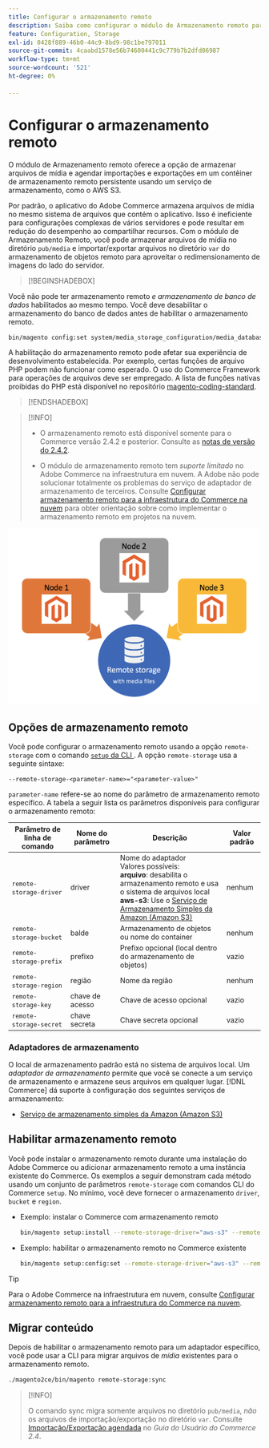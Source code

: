 ```yaml
---
title: Configurar o armazenamento remoto
description: Saiba como configurar o módulo de Armazenamento remoto para o aplicativo local do Commerce.
feature: Configuration, Storage
exl-id: 0428f889-46b0-44c9-8bd9-98c1be797011
source-git-commit: 4caabd1578e56b74600441c9c779b7b2dfd06987
workflow-type: tm+mt
source-wordcount: '521'
ht-degree: 0%

---
```


# Configurar o armazenamento remoto

O módulo de Armazenamento remoto oferece a opção de armazenar arquivos de mídia e agendar importações e exportações em um contêiner de armazenamento remoto persistente usando um serviço de armazenamento, como o AWS S3.

Por padrão, o aplicativo do Adobe Commerce armazena arquivos de mídia no mesmo sistema de arquivos que contém o aplicativo. Isso é ineficiente para configurações complexas de vários servidores e pode resultar em redução do desempenho ao compartilhar recursos. Com o módulo de Armazenamento Remoto, você pode armazenar arquivos de mídia no diretório `pub/media` e importar/exportar arquivos no diretório `var` do armazenamento de objetos remoto para aproveitar o redimensionamento de imagens do lado do servidor.

>[!BEGINSHADEBOX]

Você não pode ter armazenamento remoto _e armazenamento de banco de dados_ habilitados ao mesmo tempo. Você deve desabilitar o armazenamento do banco de dados antes de habilitar o armazenamento remoto.

```bash
bin/magento config:set system/media_storage_configuration/media_database 0
```

A habilitação do armazenamento remoto pode afetar sua experiência de desenvolvimento estabelecida. Por exemplo, certas funções de arquivo PHP podem não funcionar como esperado. O uso do Commerce Framework para operações de arquivos deve ser empregado. A lista de funções nativas proibidas do PHP está disponível no repositório [magento-coding-standard](https://github.com/magento/magento-coding-standard/blob/develop/Magento2/Sniffs/Functions/DiscouragedFunctionSniff.php).

>[!ENDSHADEBOX]

>[!INFO]
>
>- O armazenamento remoto está disponível somente para o Commerce versão 2.4.2 e posterior. Consulte as [notas de versão do 2.4.2](https://experienceleague.adobe.com/en/docs/commerce-operations/release/notes/magento-open-source/2-4-2).
>
>- O módulo de armazenamento remoto tem _suporte limitado_ no Adobe Commerce na infraestrutura em nuvem. A Adobe não pode solucionar totalmente os problemas do serviço de adaptador de armazenamento de terceiros. Consulte [Configurar armazenamento remoto para a infraestrutura do Commerce na nuvem](cloud-support.md) para obter orientação sobre como implementar o armazenamento remoto em projetos na nuvem.

![Diagrama de esquema de configuração de armazenamento remoto ilustrando a relação entre o armazenamento local e na nuvem](../../assets/configuration/remote-storage-schema.png)

## Opções de armazenamento remoto

Você pode configurar o armazenamento remoto usando a opção `remote-storage` com o comando [`setup` da CLI ](../../installation/tutorials/deployment.md). A opção `remote-storage` usa a seguinte sintaxe:

```text
--remote-storage-<parameter-name>="<parameter-value>"
```

`parameter-name` refere-se ao nome do parâmetro de armazenamento remoto específico. A tabela a seguir lista os parâmetros disponíveis para configurar o armazenamento remoto:

| Parâmetro de linha de comando | Nome do parâmetro | Descrição | Valor padrão |
|--- |--- |--- |--- |
| `remote-storage-driver` | driver | Nome do adaptador<br>Valores possíveis:<br>**arquivo**: desabilita o armazenamento remoto e usa o sistema de arquivos local <br>**aws-s3**: Use o [Serviço de Armazenamento Simples da Amazon (Amazon S3)](remote-storage-aws-s3.md) | nenhum |
| `remote-storage-bucket` | balde | Armazenamento de objetos ou nome do container | nenhum |
| `remote-storage-prefix` | prefixo | Prefixo opcional (local dentro do armazenamento de objetos) | vazio |
| `remote-storage-region` | região | Nome da região | nenhum |
| `remote-storage-key` | chave de acesso | Chave de acesso opcional | vazio |
| `remote-storage-secret` | chave secreta | Chave secreta opcional | vazio |

### Adaptadores de armazenamento

O local de armazenamento padrão está no sistema de arquivos local. Um _adaptador de armazenamento_ permite que você se conecte a um serviço de armazenamento e armazene seus arquivos em qualquer lugar. [!DNL Commerce] dá suporte à configuração dos seguintes serviços de armazenamento:

- [Serviço de armazenamento simples da Amazon (Amazon S3)](remote-storage-aws-s3.md)

## Habilitar armazenamento remoto

Você pode instalar o armazenamento remoto durante uma instalação do Adobe Commerce ou adicionar armazenamento remoto a uma instância existente do Commerce. Os exemplos a seguir demonstram cada método usando um conjunto de parâmetros `remote-storage` com comandos CLI do Commerce `setup`. No mínimo, você deve fornecer o armazenamento `driver`, `bucket` e `region`.

- Exemplo: instalar o Commerce com armazenamento remoto

  ```bash
  bin/magento setup:install --remote-storage-driver="aws-s3" --remote-storage-bucket="myBucket" --remote-storage-region="us-east-1"
  ```

- Exemplo: habilitar o armazenamento remoto no Commerce existente

  ```bash
  bin/magento setup:config:set --remote-storage-driver="aws-s3" --remote-storage-bucket="myBucket" --remote-storage-region="us-east-1"
  ```

>[!TIP]
>
>Para o Adobe Commerce na infraestrutura em nuvem, consulte [Configurar armazenamento remoto para a infraestrutura do Commerce na nuvem](cloud-support.md).

## Migrar conteúdo

Depois de habilitar o armazenamento remoto para um adaptador específico, você pode usar a CLI para migrar arquivos de _mídia_ existentes para o armazenamento remoto.

```bash
./magento2ce/bin/magento remote-storage:sync
```

>[!INFO]
>
>O comando sync migra somente arquivos no diretório `pub/media`, _não_ os arquivos de importação/exportação no diretório `var`. Consulte [Importação/Exportação agendada](https://experienceleague.adobe.com/docs/commerce-admin/systems/data-transfer/data-scheduled-import-export.html) no _Guia do Usuário do Commerce 2.4_.

<!-- link definitions -->

[import-export]: https://docs.magento.com/user-guide/system/data-scheduled-import-export.html
